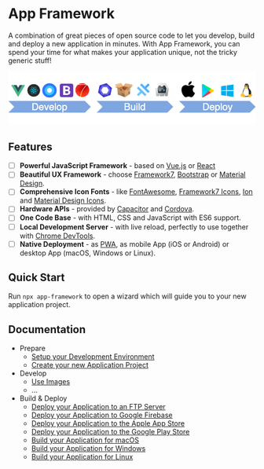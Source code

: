 # App Framework

A combination of great pieces of open source code to let you develop, build and deploy a new application in minutes. With App Framework, you can spend your time for what makes your application unique, not the tricky generic stuff!

![Process](./docs/images/processSmall.png)

## Features

- [ ] **Powerful JavaScript Framework** - based on [Vue.js](https://vuejs.org/) or [React](https://reactjs.org/)
- [ ] **Beautiful UX Framework** - choose [Framework7](https://framework7.io/), [Bootstrap](https://getbootstrap.com/) or [Material Design](https://material.io/design/).
- [ ] **Comprehensive Icon Fonts** - like [FontAwesome](http://fontawesome.io/), [Framework7 Icons](http://framework7.io/icons/), [Ion](http://ionicons.com/) and [Material Design Icons](https://material.io/icons/).
- [ ] **Hardware APIs** - provided by [Capacitor](https://capacitor.ionicframework.com/) and [Cordova](https://cordova.apache.org/).
- [ ] **One Code Base** - with HTML, CSS and JavaScript with ES6 support.
- [ ] **Local Development Server** - with live reload, perfectly to use together with [Chrome DevTools](https://developers.google.com/web/tools/chrome-devtools/).
- [ ] **Native Deployment** - as [PWA](https://developers.google.com/web/progressive-web-apps/), as mobile App (iOS or Android) or desktop App (macOS, Windows or Linux).

## Quick Start

Run `npx app-framework` to open a wizard which will guide you to your new application project.

## Documentation

- Prepare
  - [Setup your Development Environment]()
  - [Create your new Application Project]()
- Develop
  - [Use Images]()
  - ...
- Build & Deploy
  - [Deploy your Application to an FTP Server]()
  - [Deploy your Application to Google Firebase]()
  - [Deploy your Application to the Apple App Store]()
  - [Deploy your Application to the Google Play Store]()
  - [Build your Application for macOS]()
  - [Build your Application for Windows]()
  - [Build your Application for Linux]()

